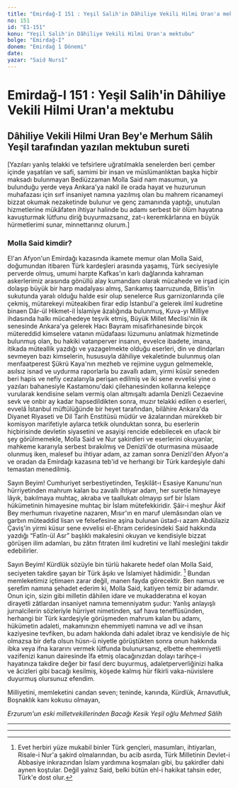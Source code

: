 ```yaml
---
title: "Emirdağ-I 151 : Yeşil Salih'in Dâhiliye Vekili Hilmi Uran'a mektubu"
no: 151
id: "E1-151"
konu: "Yeşil Salih'in Dâhiliye Vekili Hilmi Uran'a mektubu"
bolge: "Emirdağ-I"
donem: "Emirdağ 1 Dönemi"
date: 
yazar: "Said Nursî"
---
```


# Emirdağ-I 151 : Yeşil Salih'in Dâhiliye Vekili Hilmi Uran'a mektubu

## Dâhiliye Vekili Hilmi Uran Bey'e Merhum Sâlih Yeşil tarafından yazılan mektubun sureti

<p class="takdim">[Yazıları yanlış telakki ve tefsirlere uğratılmakla senelerden beri çember içinde yaşatılan ve safi, samimi bir insan ve müslümanlıktan başka hiçbir maksadı bulunmayan Bediüzzaman Molla Said nam masumun, ya bulunduğu yerde veya Ankara'ya nakil ile orada hayat ve huzurunun muhafazası için sırf insaniyet namına yazılmış olan bu mahrem ricanameyi bizzat okumak nezaketinde bulunur ve genç zamanında yaptığı, unutulan hizmetlerine mükâfaten ihtiyar halinde bu adamı serbest bir ölüm hayatına kavuşturmak lütfunu diriğ buyurmazsanız, zat-ı keremkârlarına en büyük hürmetlerimi sunar, minnettarınız olurum.]</p>

### Molla Said kimdir?

El'an Afyon'un Emirdağı kazasında ikamete memur olan Molla Said, doğumundan itibaren Türk kardeşleri arasında yaşamış, Türk seciyesiyle perverde olmuş, umumi harpte Kafkas'ın karlı dağlarında kahraman askerlerimiz arasında gönüllü alay kumandanı olarak mücahede ve irşad için dolaşıp büyük bir harp madalyası almış, Sarıkamış taarruzunda, Bitlis'in sukutunda yaralı olduğu halde esir olup senelerce Rus garnizonlarında çile çekmiş, mütarekeyi müteakiben firar edip İstanbul'a gelerek ilmî kudretine binaen Dâr-ül Hikmet-il İslamiye âzalığında bulunmuş, Kuva-yı Milliye ihdasında halkı mücahedeye teşvik etmiş, Büyük Millet Meclisi'nin ilk senesinde Ankara'ya gelerek Hacı Bayram misafirhanesinde birçok mütereddid kimselere vatanın müdafaası lüzumunu anlatmak hizmetinde bulunmuş olan, bu hakiki vatanperver insanın, evvelce ibadete, imana, itikada müteallik yazdığı ve yazagelmekte olduğu eserleri, din ve dindarları sevmeyen bazı kimselerin, hususuyla dâhiliye vekaletinde bulunmuş olan menfaatperest Şükrü Kaya'nın mezheb ve rejimine uygun gelmemekle, asılsız isnad ve uydurma raporlarla bu zavallı adam, yirmi küsür seneden beri hapis ve nefiy cezalarıyla perişan edilmiş ve iki sene evvelisi yine o yazıları bahanesiyle Kastamonu'daki çilehanesinden kollarına kelepçe vurularak kendisine selam vermiş olan altmışaltı adamla Denizli Cezaevine sevk ve onbir ay kadar hapsedildikten sonra, muzır telakki edilen o eserleri, evvelâ İstanbul müftülüğünde bir heyet tarafından, bilâhire Ankara'da Diyanet Riyaseti ve Dil Tarih Enstitüsü müdür ve âzalarından mürekkeb bir komisyon marifetiyle aylarca tetkik olunduktan sonra, bu eserlerin hiçbirisinde devletin siyasetini ve asayişi rencide edebilecek en ufacık bir şey görülmemekle, Molla Said ve Nur şakirdleri ve eserlerini okuyanlar, mahkeme kararıyla serbest bırakılmış ve Denizli'de oturmasına müsaade olunmuş iken, malesef bu ihtiyar adam, az zaman sonra Denizli'den Afyon'a ve oradan da Emirdağı kazasına teb'id ve herhangi bir Türk kardeşiyle dahi temastan menedilmiş.

Sayın Beyim! Cumhuriyet serbestiyetinden, Teşkilât-ı Esasiye Kanunu'nun hürriyetinden mahrum kalan bu zavallı ihtiyar adam, her suretle himayeye lâyık, bakılmaya muhtaç, akraba ve taallukatı olmayıp sırf bir İslam hükümetinin himayesine muhtaç bir İslam mütefekkiridir. Şâir-i meşhur Âkif Bey merhumun rivayetine nazaren, Mısır'ın en maruf ulemâsından olan ve garbın müteaddid lisan ve felsefesine aşina bulunan üstad-ı azam Abdülaziz Çaviş'in yirmi küsur sene evvelisi el-Ehram ceridesindeki Said hakkında yazdığı “Fatîn-ül Asr” başlıklı makalesini okuyan ve kendisiyle bizzat görüşen ilim adamları, bu zâtın fıtraten ilmî kudretini ve İlahî mesleğini takdir edebilirler.

Sayın Beyim! Kürdlük sözüyle bin türlü hakarete hedef olan Molla Said, seciyeten takdire şayan bir Türk âşıkı ve İslamiyet hâdimidir. [^1] Bundan memleketimiz içtimaen zarar değil, manen fayda görecektir. Ben namus ve şerefim namına şehadet ederim ki, Molla Said, katiyen temiz bir adamdır. Onun için, sizin gibi milletin dâhilen idare ve mukadderatına el koyan dirayetli zâtlardan insaniyet namına temenniyatım şudur: Yanlış anlayışlı jurnalcilerin sözleriyle hürriyet nimetinden, saf hava teneffüsünden, herhangi bir Türk kardeşiyle görüşmeden mahrum kalan bu adamı, hükümetin adaleti, makamınızın ehemmiyeti namına ve adl ve ihsan kaziyesine tevfiken, bu adam hakkında dahi adalet ibraz ve kendisiyle de hiç olmazsa bir defa olsun hüsn-ü niyetle görüştükten sonra onun hakkında ibka veya ifna kararını vermek lütfunda bulunursanız, elbette ehemmiyetli vazifenizi kanun dairesinde îfa etmiş olacağınızdan dolayı tarihçe-i hayatınıza takdire değer bir fasıl derc buyurmuş, adaletperverliğinizi halka ve âcizleri gibi bacağı kesilmiş, köşede kalmış hür fikirli vaka-nüvislere duyurmuş olursunuz efendim.

Milliyetini, memleketini candan seven; teninde, kanında, Kürdlük, Arnavutluk, Boşnaklık kanı kokusu olmayan,

*Erzurum'un eski milletvekillerinden*
*Bacağı Kesik*
*Yeşil oğlu Mehmed Sâlih*

***

***
[^1]: Evet herbiri yüze mukabil binler Türk gençleri, masumları, ihtiyarları, Risale-i Nur'a şakird olmalarından, bu acib asırda, Türk Milletinin Devlet-i Abbasiye inkırazından İslam yardımına koşmaları gibi, bu şakirdler dahi aynen koştular. Değil yalnız Said, belki bütün ehl-i hakikat tahsin eder, Türk'e dost olur.
